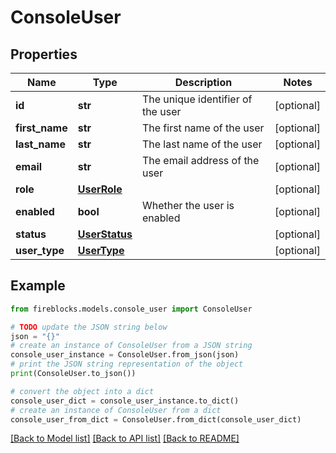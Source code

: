 # ConsoleUser


## Properties

Name | Type | Description | Notes
------------ | ------------- | ------------- | -------------
**id** | **str** | The unique identifier of the user | [optional] 
**first_name** | **str** | The first name of the user | [optional] 
**last_name** | **str** | The last name of the user | [optional] 
**email** | **str** | The email address of the user | [optional] 
**role** | [**UserRole**](UserRole.md) |  | [optional] 
**enabled** | **bool** | Whether the user is enabled | [optional] 
**status** | [**UserStatus**](UserStatus.md) |  | [optional] 
**user_type** | [**UserType**](UserType.md) |  | [optional] 

## Example

```python
from fireblocks.models.console_user import ConsoleUser

# TODO update the JSON string below
json = "{}"
# create an instance of ConsoleUser from a JSON string
console_user_instance = ConsoleUser.from_json(json)
# print the JSON string representation of the object
print(ConsoleUser.to_json())

# convert the object into a dict
console_user_dict = console_user_instance.to_dict()
# create an instance of ConsoleUser from a dict
console_user_from_dict = ConsoleUser.from_dict(console_user_dict)
```
[[Back to Model list]](../README.md#documentation-for-models) [[Back to API list]](../README.md#documentation-for-api-endpoints) [[Back to README]](../README.md)


